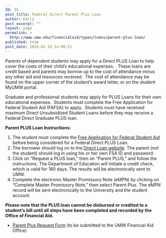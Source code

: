 ```yaml
---
ID: 55
post_title: Federal Direct Parent Plus Loan
author: Emily
post_excerpt: ""
layout: page
permalink: >
  http://www.umw.edu/financialaid/types/loans/parent-plus-loan/
published: true
post_date: 2016-02-19 14:00:51
---
```

Parents of dependent students may apply for a Direct PLUS Loan to help cover the costs of their child’s educational expenses.   These loans are credit based and parents may borrow up to the cost of attendance minus any other aid and resources received.  The cost of attendance may be found on the upper corner of the student’s award letter, or on the student MyUMW portal.

Graduate and professional students may apply for PLUS Loans for their own educational expenses.  Students must complete the Free Application for Federal Student Aid (FAFSA) to apply.  Students must have received maximum Direct Unsubsidized Student Loans before they may receive a Federal Direct Graduate PLUS loan.

<strong>Parent PLUS Loan Instructions:</strong>
<ol>
 	<li>The student must complete the <a href="http://www.fafsa.gov">Free Application for Federal Student Aid</a> before being considered for a Federal Direct PLUS Loan.</li>
 	<li>The borrower should log on to the <a href="https://studentloans.gov/myDirectLoan/index.action">Direct Loan website</a>. The parent (not the student) should log in using his or her own FSA ID and password.</li>
 	<li>Click on “Request a PLUS loan,” then on “Parent PLUS,” and follow the instructions. The Department of Education will initiate a credit check, which is valid for 180 days. The results will be electronically sent to UMW.</li>
 	<li>Complete the electronic Master Promissory Note (eMPN) by clicking on “Complete Master Promissory Note,” then select Parent Plus. The eMPN record will be sent electronically to the University and the student account.</li>
</ol>
<strong>Please note that the PLUS loan cannot be disbursed or credited to a student’s bill until all steps have been completed and recorded by the Office of Financial Aid.</strong>
<ul>
 	<li><a href="http://www.umw.edu/financialaid/wp-content/uploads/sites/31/2018/05/Plusrequestform20182019.pdf">Parent Plus Request Form</a> (to be submitted to the UMW Financial Aid Office)</li>
</ul>